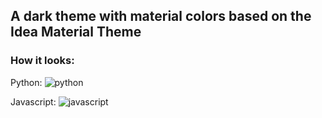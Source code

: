 ## A dark theme with material colors based on the Idea Material Theme

### How it looks:

Python:
![python](http://imgur.com/B48TT4Z.png)

Javascript:
![javascript](http://imgur.com/4M6XTL8.png)
